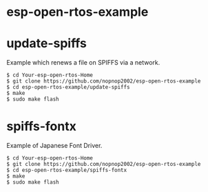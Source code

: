 # esp-open-rtos-example

# update-spiffs   
Example which renews a file on SPIFFS via a network.   

	$ cd Your-esp-open-rtos-Home
	$ git clone https://github.com/nopnop2002/esp-open-rtos-example
	$ cd esp-open-rtos-example/update-spiffs
	$ make
	$ sudo make flash

# spiffs-fontx   
Example of Japanese Font Driver.   

	$ cd Your-esp-open-rtos-Home
	$ git clone https://github.com/nopnop2002/esp-open-rtos-example
	$ cd esp-open-rtos-example/spiffs-fontx
	$ make
	$ sudo make flash

